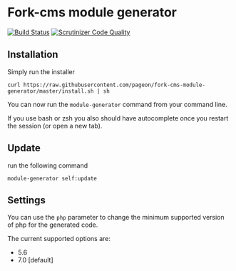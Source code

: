 # Fork-cms module generator
[![Build Status](https://travis-ci.org/Pageon/fork-cms-module-generator.svg?branch=master)](https://travis-ci.org/Pageon/fork-cms-module-generator)
[![Scrutinizer Code Quality](https://scrutinizer-ci.com/g/Pageon/fork-cms-module-generator/badges/quality-score.png?b=master)](https://scrutinizer-ci.com/g/Pageon/fork-cms-module-generator/?branch=master)

## Installation

Simply run the installer

	curl https://raw.githubusercontent.com/pageon/fork-cms-module-generator/master/install.sh | sh

You can now run the `module-generator` command from your command line.

If you use bash or zsh you also should have autocomplete once you restart the session (or open a new tab).
## Update

run the following command

    module-generator self:update
    
## Settings

You can use the `php` parameter to change the minimum supported version of php for the generated code.

The current supported options are:
* 5.6
* 7.0 [default]
